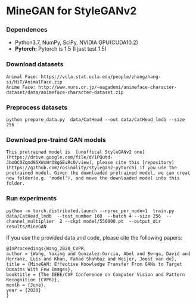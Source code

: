 # MineGAN for StyleGANv2

### Dependences 
- Python3.7, NumPy, SciPy, NVIDIA GPU(CUDA10.2)
- **Pytorch:**  Pytorch is  1.5 (I just test 1.5)

### Download datasets
```
Animal Face: https://vcla.stat.ucla.edu/people/zhangzhang-si/HiT/AnimalFace.zip
Anime Face: http://www.nurs.or.jp/~nagadomi/animeface-character-dataset/data/animeface-character-dataset.zip
```

### Preprocess datasets
```
python prepare_data.py  data/CatHead --out data/CatHead_lmdb --size 256
```

### Download pre-traind GAN models
```
This pretrained model is  [unoffical StyleGANv2 one](https://drive.google.com/file/d/1PQutd-JboOCOZqmd95XWxWrO8gGEvRcO/view), please cite this [repository](https://github.com/rosinality/stylegan2-pytorch) if you use the pretrained model. Given the downloaded pretrained model, we can creat new folder(e.g. 'model'), and move the downloaded model into this folder. 
```


### Run experiments
```
python -m torch.distributed.launch --nproc_per_node=1  train.py   data/CatHead_lmdb  --test_number 160  --batch 4 --size 256  --channel_multiplier  2 --ckpt model/550000.pt  --output_dir results/MineGAN
```

If you use the provided data and code, please cite the following papers:
 
```
@InProceedings{Wang_2020_CVPR,
author = {Wang, Yaxing and Gonzalez-Garcia, Abel and Berga, David and Herranz, Luis and Khan, Fahad Shahbaz and Weijer, Joost van de},
title = {MineGAN: Effective Knowledge Transfer From GANs to Target Domains With Few Images},
booktitle = {The IEEE/CVF Conference on Computer Vision and Pattern Recognition (CVPR)},
month = {June},
year = {2020}
} 

```
